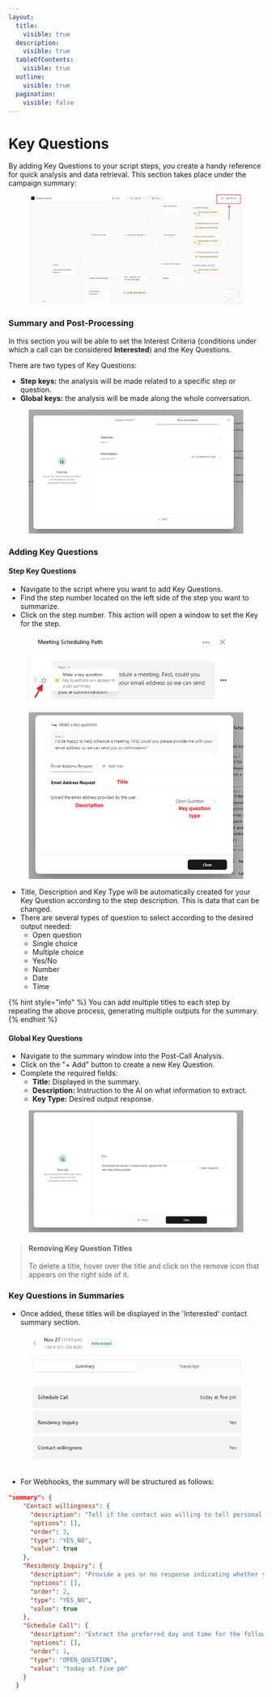 ```yaml
---
layout:
  title:
    visible: true
  description:
    visible: true
  tableOfContents:
    visible: true
  outline:
    visible: true
  pagination:
    visible: false
---
```


# Key Questions

By adding Key Questions to your script steps, you create a handy reference for quick analysis and data retrieval. This section takes place under the campaign summary:

<figure><img src="../.gitbook/assets/image (9).png" alt=""><figcaption></figcaption></figure>

### Summary and Post-Processing

In this section you will be able to set the Interest Criteria (conditions under which a call can be considered **Interested**) and the Key Questions.

There are two types of Key Questions:

* **Step keys:** the analysis will be made related to a specific step or question.
* **Global keys:** the analysis will be made along the whole conversation.

<figure><img src="../.gitbook/assets/image (1).png" alt=""><figcaption></figcaption></figure>

### Adding Key Questions

#### Step Key Questions

* Navigate to the script where you want to add Key Questions.
* Find the step number located on the left side of the step you want to summarize.
* Click on the step number. This action will open a window to set the Key for the step.

<figure><img src="../.gitbook/assets/image (2).png" alt="" width="402"><figcaption></figcaption></figure>

<figure><img src="../.gitbook/assets/image (5).png" alt="" width="563"><figcaption></figcaption></figure>

* Title, Description and Key Type will be automatically created for your Key Question according to the step description. This is data that can be changed.
* There are several types of question to select according to the desired output needed:
  * Open question
  * Single choice
  * Multiple choice
  * Yes/No
  * Number
  * Date
  * Time

{% hint style="info" %}
You can add multiple titles to each step by repeating the above process, generating multiple outputs for the summary.
{% endhint %}

#### Global Key Questions

* Navigate to the summary window into the Post-Call Analysis.
* Click on the "+ Add" button to create a new Key Question.
* Complete the required fields:
  * **Title:** Displayed in the summary.
  * **Description:** Instruction to the AI on what information to extract.
  * **Key Type:** Desired output response.

<figure><img src="../.gitbook/assets/image (6).png" alt=""><figcaption></figcaption></figure>

> #### Removing Key Question Titles
>
> To delete a title, hover over the title and click on the remove icon that appears on the right side of it.

### Key Questions in Summaries

* Once added, these titles will be displayed in the 'Interested' contact summary section.

<figure><img src="../.gitbook/assets/image (8).png" alt=""><figcaption></figcaption></figure>

* For Webhooks, the summary will be structured as follows:

```json
"summary": {
    "Contact willingness": {
      "description": "Tell if the contact was willing to tell personal information",
      "options": [],
      "order": 3,
      "type": "YES_NO",
      "value": true
    },
    "Residency Inquiry": {
      "description": "Provide a yes or no response indicating whether you reside in the specified country.",
      "options": [],
      "order": 2,
      "type": "YES_NO",
      "value": true
    },
    "Schedule Call": {
      "description": "Extract the preferred day and time for the follow-up call.",
      "options": [],
      "order": 1,
      "type": "OPEN_QUESTION",
      "value": "today at five pm"
    }
  }
```
